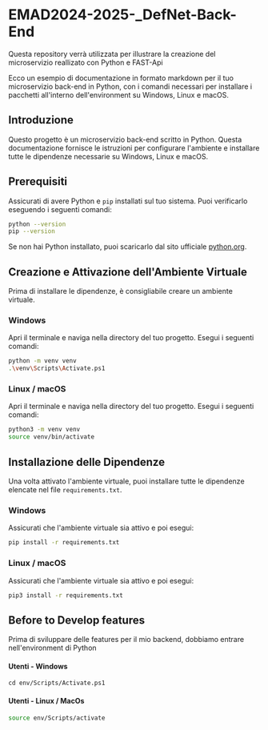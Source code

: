 # EMAD2024-2025-_DefNet-Back-End
Questa repository verrà utilizzata per illustrare la creazione del microservizio reallizato con Python e FAST-Api

Ecco un esempio di documentazione in formato markdown per il tuo microservizio back-end in Python, con i comandi necessari per installare i pacchetti all'interno dell'environment su Windows, Linux e macOS.

## Introduzione

Questo progetto è un microservizio back-end scritto in Python. Questa documentazione fornisce le istruzioni per configurare l'ambiente e installare tutte le dipendenze necessarie su Windows, Linux e macOS.

## Prerequisiti

Assicurati di avere Python e `pip` installati sul tuo sistema. Puoi verificarlo eseguendo i seguenti comandi:

```sh
python --version
pip --version
```

Se non hai Python installato, puoi scaricarlo dal sito ufficiale [python.org](https://www.python.org/downloads/).

## Creazione e Attivazione dell'Ambiente Virtuale

Prima di installare le dipendenze, è consigliabile creare un ambiente virtuale.

### Windows

Apri il terminale e naviga nella directory del tuo progetto. Esegui i seguenti comandi:

```sh
python -m venv venv
.\venv\Scripts\Activate.ps1
```

### Linux / macOS

Apri il terminale e naviga nella directory del tuo progetto. Esegui i seguenti comandi:

```sh
python3 -m venv venv
source venv/bin/activate
```

## Installazione delle Dipendenze

Una volta attivato l'ambiente virtuale, puoi installare tutte le dipendenze elencate nel file `requirements.txt`.

### Windows

Assicurati che l'ambiente virtuale sia attivo e poi esegui:

```sh
pip install -r requirements.txt
```

### Linux / macOS

Assicurati che l'ambiente virtuale sia attivo e poi esegui:

```sh
pip3 install -r requirements.txt
```

## Before to Develop features 

Prima di sviluppare delle features per il mio backend, dobbiamo entrare nell'environment di Python 

#### Utenti - Windows 

```powrshell
cd env/Scripts/Activate.ps1
```

#### Utenti - Linux / MacOs 

```sh
source env/Scripts/activate
```
